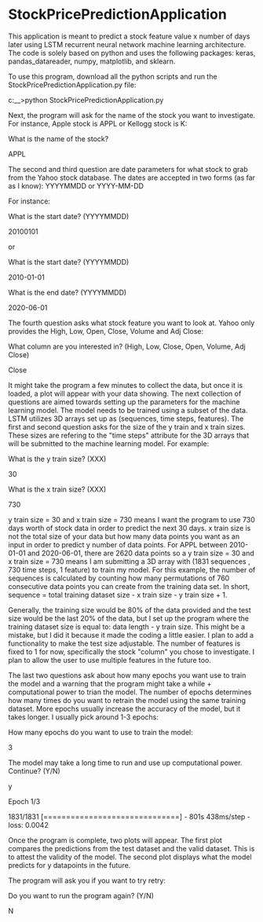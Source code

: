 # StockPricePredictionApplication
This application is meant to predict a stock feature value x number of days later using LSTM recurrent neural network machine learning architecture. The code is solely based on python and uses the following packages: keras, pandas_datareader, numpy, matplotlib, and sklearn.

To use this program, download all the python scripts and run the StockPricePredictionApplication.py file:

c:\_\_\>python StockPricePredictionApplication.py

Next, the program will ask for the name of the stock you want to investigate. For instance, Apple stock is APPL or Kellogg stock is K:

What is the name of the stock?

APPL

The second and third question are date parameters for what stock to grab from the Yahoo stock database. The dates are accepted in two forms (as far as I know): YYYYMMDD or YYYY-MM-DD

For instance:

What is the start date? (YYYYMMDD)

20100101

or

What is the start date? (YYYYMMDD)

2010-01-01

What is the end date? (YYYYMMDD)

2020-06-01

The fourth question asks what stock feature you want to look at. Yahoo only provides the High, Low, Open, Close, Volume and Adj Close:

What column are you interested in? (High, Low, Close, Open, Volume, Adj Close)

Close

It might take the program a few minutes to collect the data, but once it is loaded, a plot will appear with your data showing. The next collection of questions are aimed towards setting up the parameters for the machine learning model. The model needs to be trained using a subset of the data. LSTM utilizes 3D arrays set up as (sequences, time steps, features). The first and second question asks for the size of the y train and x train sizes. These sizes are refering to the "time steps" attribute for the 3D arrays that will be submitted to the machine learning model. For example:

What is the y train size? (XXX)

30

What is the x train size? (XXX)

730

y train size = 30 and x train size = 730 means I want the program to use 730 days worth of stock data in order to predict the next 30 days. x train size is not the total size of your data but how many data points you want as an input in order to predict y number of data points. For APPL between 2010-01-01 and 2020-06-01, there are 2620 data points so a y train size = 30 and x train size = 730 means I am submitting a 3D array with (1831 sequences , 730 time steps, 1 feature) to train my model. For this example, the number of sequences is calculated by counting how many permutations of 760 consecutive data points you can create from the training data set. In short, sequence = total training dataset size - x train size - y train size + 1.

Generally, the training size would be 80% of the data provided and the test size would be the last 20% of the data, but I set up the program where the training dataset size is equal to: data length - y train size. This might be a mistake, but I did it because it made the coding a little easier. I plan to add a functionality to make the test size adjustable. The number of features is fixed to 1 for now, specifically the stock "column" you chose to investigate. I plan to allow the user to use multiple features in the future too.

The last two questions ask about how many epochs you want use to train the model and a warning that the program might take a while + computational power to trian the model. The number of epochs determines how many times do you want to retrain the model using the same training dataset. More epochs usually increase the accuracy of the model, but it takes longer. I usually pick around 1-3 epochs:

How many epochs do you want to use to train the model:

3

The model may take a long time to run and use up computational power. Continue? (Y/N)

y

Epoch 1/3

1831/1831 [==============================] - 801s 438ms/step - loss: 0.0042

Once the program is complete, two plots will appear. The first plot compares the predictions from the test dataset and the valid dataset. This is to attest the validity of the model. The second plot displays what the model predicts for y datapoints in the future.

The program will ask you if you want to try retry:

Do you want to run the program again? (Y/N)

N
